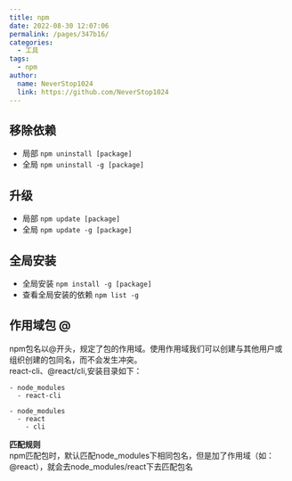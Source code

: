 ```yaml
---
title: npm
date: 2022-08-30 12:07:06
permalink: /pages/347b16/
categories:
  - 工具
tags:
  - npm
author: 
  name: NeverStop1024
  link: https://github.com/NeverStop1024
---
```

## 移除依赖
* 局部 `npm uninstall [package]`
* 全局 `npm uninstall -g [package]`

## 升级
* 局部 `npm update [package]`
* 全局 `npm update -g [package]`

## 全局安装
* 全局安装 `npm install -g [package]`
* 查看全局安装的依赖 `npm list -g `

## 作用域包 @
npm包名以@开头，规定了包的作用域。使用作用域我们可以创建与其他用户或组织创建的包同名，而不会发生冲突。  
react-cli、@react/cli,安装目录如下：
```text
- node_modules
  - react-cli
    
- node_modules
  - react
    - cli
```
**匹配规则**  
npm匹配包时，默认匹配node_modules下相同包名，但是加了作用域（如：@react），就会去node_modules/react下去匹配包名
